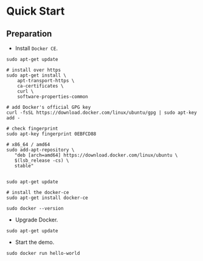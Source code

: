 # Quick Start



## Preparation



* Install `Docker CE`.

```shell
sudo apt-get update

# install over https
sudo apt-get install \
    apt-transport-https \
    ca-certificates \
    curl \
    software-properties-common
    
# add Docker's official GPG key    
curl -fsSL https://download.docker.com/linux/ubuntu/gpg | sudo apt-key add -

# check fingerprint
sudo apt-key fingerprint 0EBFCD88

# x86_64 / amd64
sudo add-apt-repository \
   "deb [arch=amd64] https://download.docker.com/linux/ubuntu \
   $(lsb_release -cs) \
   stable"
   
   
sudo apt-get update

# install the docker-ce
sudo apt-get install docker-ce

sudo docker --version
```



* Upgrade Docker.

```shell
sudo apt-get update
```



* Start the demo.

```shell
sudo docker run hello-world
```

